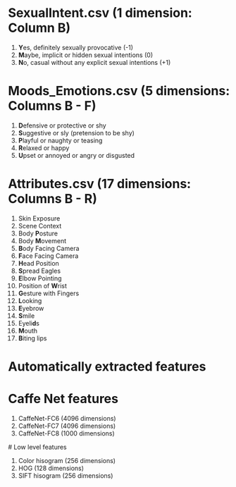 
# SexualIntent.csv (1 dimension: Column B)
<ol>
  <li><b>Y</b>es, definitely sexually provocative (-1)</li>
  <li><b>M</b>aybe, implicit or hidden sexual intentions (0)</li>
  <li><b>N</b>o, casual without any explicit sexual intentions (+1)</li>
</ol>

# Moods_Emotions.csv (5 dimensions: Columns B - F)
<ol>
  <li><b>D</b>efensive or protective or shy</li>
  <li><b>S</b>uggestive or sly (pretension to be shy)</li>
  <li><b>P</b>layful or naughty or teasing</li>
  <li><b>R</b>elaxed or happy</li>
  <li><b>U</b>pset or annoyed or angry or disgusted</li>
</ol>

# Attributes.csv (17 dimensions: Columns B - R)
<ol>
  <li>Skin Exposure</li>
  <li>Scene Context</li>
  <li>Body <b>P</b>osture</li>
  <li>Body <b>M</b>ovement</li>
  <li><b>B</b>ody Facing Camera</li>
  <li><b>F</b>ace Facing Camera </li>
  <li><b>H</b>ead Position</li>
  <li><b>S</b>pread Eagles</li>
  <li><b>E</b>lbow Pointing</li>
  <li>Position of <b>W</b>rist</li>
  <li><b>G</b>esture with Fingers</li>
  <li><b>L</b>ooking</li>
  <li><b>E</b>yebrow</li>
  <li><b>S</b>mile</li>
  <li>Eyeli<b>d</b>s</li>
  <li><b>M</b>outh</li>
  <li><b>B</b>iting lips</li>
</ol>


# Automatically extracted features
# Caffe Net features
<ol>
  <li>CaffeNet-FC6 (4096 dimensions)</li>
  <li>CaffeNet-FC7 (4096 dimensions)</li>
  <li>CaffeNet-FC8 (1000 dimensions)</li>
</ol>
# Low level features
<ol>
  <li>Color hisogram (256 dimensions)</li>
  <li>HOG (128 dimensions)</li>
  <li>SIFT hisogram (256 dimensions)</li>
</ol>
